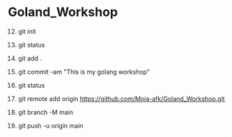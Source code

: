 # Goland_Workshop
12. git init

  13. git status
  
  14. git add .
  
  15. git commit -am "This is my golang workshop"
  
  16. git status
  
  17. git remote add origin https://github.com/Moja-afk/Goland_Workshop.git
  
  18. git branch -M main
  
  19. git push -u origin main
  
